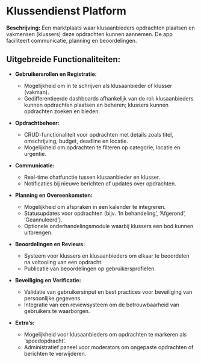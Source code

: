 # Klussendienst Platform

**Beschrijving:**
Een marktplaats waar klusaanbieders opdrachten plaatsen en vakmensen (klussers) deze opdrachten kunnen aannemen. De app faciliteert communicatie, planning en beoordelingen.

## Uitgebreide Functionaliteiten:

- **Gebruikersrollen en Registratie:**
  - Mogelijkheid om in te schrijven als klusaanbieder of klusser (vakman).
  - Gedifferentieerde dashboards afhankelijk van de rol: klusaanbieders kunnen opdrachten plaatsen en beheren; klussers kunnen opdrachten zoeken en bieden.

- **Opdrachtbeheer:**
  - CRUD-functionaliteit voor opdrachten met details zoals titel, omschrijving, budget, deadline en locatie.
  - Mogelijkheid om opdrachten te filteren op categorie, locatie en urgentie.

- **Communicatie:**
  - Real-time chatfunctie tussen klusaanbieder en klusser.
  - Notificaties bij nieuwe berichten of updates over opdrachten.

- **Planning en Overeenkomsten:**
  - Mogelijkheid om afspraken in een kalender te integreren.
  - Statusupdates voor opdrachten (bijv. ‘In behandeling’, ‘Afgerond’, ‘Geannuleerd’).
  - Optionele onderhandelingsmodule waarbij klussers een bod kunnen uitbrengen.

- **Beoordelingen en Reviews:**
  - Systeem voor klussers en klusaanbieders om elkaar te beoordelen na voltooiing van een opdracht.
  - Publicatie van beoordelingen op gebruikersprofielen.

- **Beveiliging en Verificatie:**
  - Validatie van gebruikersinput en best practices voor beveiliging van persoonlijke gegevens.
  - Integratie van een reviewsysteem om de betrouwbaarheid van gebruikers te waarborgen.

- **Extra’s:**
  - Mogelijkheid voor klusaanbieders om opdrachten te markeren als ‘spoedopdracht’.
  - Administratief paneel voor moderators om ongepaste opdrachten of berichten te verwijderen.
